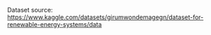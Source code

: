 Dataset source: 
https://www.kaggle.com/datasets/girumwondemagegn/dataset-for-renewable-energy-systems/data
